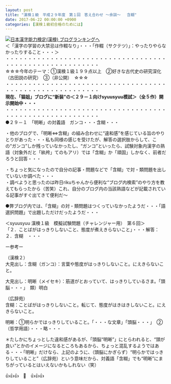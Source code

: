 ```yaml
---
layout: post
title: "漢検１級　平成２９年度　第１回　答え合わせ ～余談～　 含糊"
date: 2017-06-22 00:00:00 +0900
categories: [漢検１級初合格のためには]
---
```


[![](/syuusyuu9701/assets/images/漢検１級-平成２９年度-第１回-答え合わせ-～余談～-含糊-br_c_3028_1.gif)](http://blog.with2.net/link.php?1659096:3028 "日本漢字能力検定(漢検) ブログランキングへ")[日本漢字能力検定(漢検) ブログランキングへ](http://blog.with2.net/link.php?1659096:3028)  
＜「漢字の学習の大禁忌は作輟なり」・・・「作輟（サクテツ）」：やったりやらなかったりすること・・・＞  
・・・・・・・・・・・・・・・・・・・・・・・・・・・・・・・・・・・・・・・・・・・・・・・・・・・・・・・・・  
☆☆☆今年のテーマ：①漢検１級１９９点以上　②好きな古代史の研究深化（古田説の研究）　③（非公開）　☆☆☆　　  
・・・・・・・・・・・・・・・・・・・・・・・・・・・・・・・・・・・・・・・・・・・・・・・・・・・・・・・・・  
**現在、「猫姐」ブログに“新装”の＜２９－１向けsyuusyuu模試＞（全５作）開示開始中・・・**  
・・・・・・・・・・・・・・・・・・・・・・・・・・・・・・・・・・・・・・・・・・・・・・・・・・・・・・・・・  
●２９－１　「明晰」の対義語　ガンコ・・・含糊・・・  
  
・他のブログで、「明晰⇔含糊」の組み合わせに“違和感”を感じている旨のやりとりがあった・・・私も同様の感じを受けたが、解答の選択肢からして、この“ガンコ”しか残っていなかったし、“ガンコ”といったら、試験対象内漢字の熟語（対象外だと「紈袴」てのもアリ）では「含糊」か「頑固」しかなく、前者だろうと回答・・・  
  
・ちょっと気になったので自分の記事・問題などで「含糊」で対・類問題を出していないか調べた・・・  
・調べようと思ったのは昨日rikuちゃんから便利な“ブログ内検索”のやり方を教えてもらったから（苦笑）これ、自分のブログ内の当該熟語などが記載されている記事がすぐ出てきて便利だ～  
  
●弊ブログ内では、「含糊」の対・類問題はつくっていなかったようだ・・・「語選択問題」で出題しただけだったようだ・・・  
  
＜syuusyuu 漢検１級　模擬試験問題（チャレンジャー用）　第６回＞  
「２．ことばがはっきりしないこと、態度が煮えきらないこと」・・・解答：２．含糊　・・・  
  
ー参考ー  
  
（漢検２）  
大見出し：含糊（ガンコ）：言葉や態度がはっきりしないこと。にえきらないこと。  
  
大見出し：明晰（メイセキ）：筋道がとおっていて、はっきりしているさま。「頭脳・・・」　類）明白  
  
（広辞苑）  
含糊：ことばがはっきりしないこと。転じて、態度がはきはきしないこと。にえきらないこと。  
  
明晰：①明らかではっきりしていること。「・・・な文章」「頭脳・・・」　②（哲学用語）・・・略・・・  
  
  
＊たしかにちょっとした違和感があるが、「頭脳“明晰”」にとらわれると、“頭が良い”とかのイメージになるところもあるから、ちょっと混乱するようではある・・・「明晰」だけなら、上記のように、（頭脳にかぎらず）“明らかではっきりしていること”（広辞苑）という意味だから、対義語「含糊」でも“明晰”にまちがっているとはいえないかもしれない（笑）  
  
👍👍👍　🐔　👍👍👍